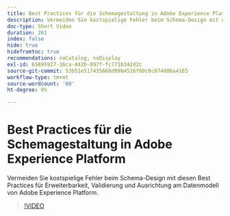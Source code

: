 ```yaml
---
title: Best Practices für die Schemagestaltung in Adobe Experience Platform
description: Vermeiden Sie kostspielige Fehler beim Schema-Design mit diesen Best Practices für Erweiterbarkeit, Validierung und Ausrichtung am Datenmodell von Adobe Experience Platform.
doc-type: Short Video
duration: 261
index: false
hide: true
hidefromtoc: true
recommendations: noCatalog, noDisplay
exl-id: 65895927-16ca-443b-897f-fc771b342d2c
source-git-commit: 53b51e517435668d99b4516f80c0c074d06a4165
workflow-type: tm+mt
source-wordcount: '60'
ht-degree: 0%

---
```


# Best Practices für die Schemagestaltung in Adobe Experience Platform

Vermeiden Sie kostspielige Fehler beim Schema-Design mit diesen Best Practices für Erweiterbarkeit, Validierung und Ausrichtung am Datenmodell von Adobe Experience Platform.

<!-- 72_S655_3442541_260_best-practices-for-schema-design-in-adobe-experience-platform -->
>[!VIDEO](https://video.tv.adobe.com/v/3458268/?learn=on&enablevpops=true)
